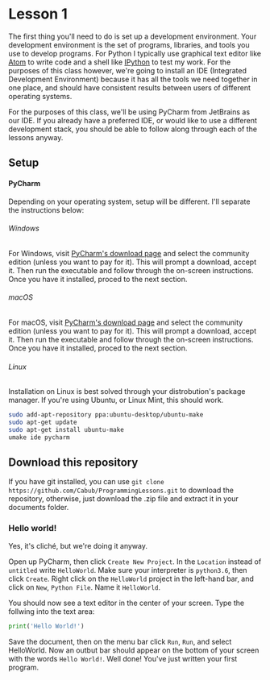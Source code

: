# Lesson 1

The first thing you'll need to do is set up a development environment. Your development environment is the set of programs, libraries, and tools you use to develop programs. For Python I typically use graphical text editor like [Atom](https://atom.io/) to write code and a shell like [IPython](https://ipython.org/) to test my work. For the purposes of this class however, we're going to install an IDE (Integrated Development Environment) because it has all the tools we need together in one place, and should have consistent results between users of different operating systems.

For the purposes of this class, we'll be using PyCharm from JetBrains as our IDE. If you already have a preferred IDE, or would like to use a different development stack, you should be able to follow along through each of the lessons anyway.

## Setup

#### PyCharm

Depending on your operating system, setup will be different. I'll separate the instructions below:

###### Windows

For Windows, visit [PyCharm's download page](https://www.jetbrains.com/pycharm/download/#section=windows) and select the community edition (unless you want to pay for it). This will prompt a download, accept it. Then run the executable and follow through the on-screen instructions. Once you have it installed, proced to the next section.

###### macOS

For macOS, visit [PyCharm's download page](https://www.jetbrains.com/pycharm/download/#section=mac) and select the community edition (unless you want to pay for it). This will prompt a download, accept it. Then run the executable and follow through the on-screen instructions. Once you have it installed, proced to the next section.

###### Linux

Installation on Linux is best solved through your distrobution's package manager. If you're using Ubuntu, or Linux Mint, this should work.
```bash
sudo add-apt-repository ppa:ubuntu-desktop/ubuntu-make
sudo apt-get update
sudo apt-get install ubuntu-make
umake ide pycharm
```

## Download this repository

If you have git installed, you can use ``` git clone https://github.com/Cabub/ProgrammingLessons.git ``` to download the repository, otherwise, just download the .zip file and extract it in your documents folder.

### Hello world!

Yes, it's cliché, but we're doing it anyway.

Open up PyCharm, then click ``` Create New Project ```. In the ``` Location ``` instead of ``` untitled ``` write ``` HelloWorld ```. Make sure your interpreter is ``` python3.6 ```, then click ``` Create ```. Right click on the ``` HelloWorld ``` project in the left-hand bar, and click on ``` New ```, ``` Python File ```. Name it ``` HelloWorld ```.

You should now see a text editor in the center of your screen. Type the follwing into the text area:
```python
print('Hello World!')
```

Save the document, then on the menu bar click ``` Run ```, ``` Run ```, and select HelloWorld. Now an outbut bar should appear on the bottom of your screen with the words ``` Hello World! ```. Well done! You've just written your first program.
